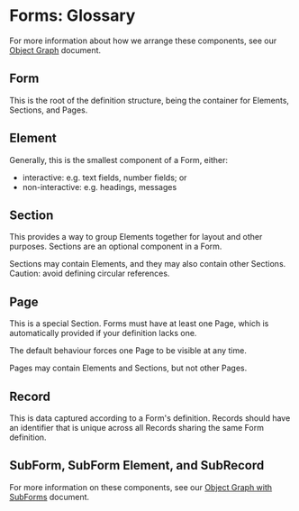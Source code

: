 # Forms: Glossary

For more information about how we arrange these components, see our
[Object Graph](object-graph.md) document.


## Form

This is the root of the definition structure, being the container for Elements,
Sections, and Pages.


## Element

Generally, this is the smallest component of a Form, either:
- interactive: e.g. text fields, number fields; or
- non-interactive: e.g. headings, messages


## Section

This provides a way to group Elements together for layout and other purposes.
Sections are an optional component in a Form.

Sections may contain Elements, and they may also contain other Sections.
Caution: avoid defining circular references.


## Page

This is a special Section. Forms must have at least one Page, which is
automatically provided if your definition lacks one.

The default behaviour forces one Page to be visible at any time.

Pages may contain Elements and Sections, but not other Pages.


## Record

This is data captured according to a Form's definition. Records should have an
identifier that is unique across all Records sharing the same Form definition.


## SubForm, SubForm Element, and SubRecord

For more information on these components, see our
[Object Graph with SubForms](object-graph-sub-form.md) document.
